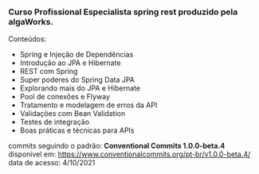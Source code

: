 <h3>Curso Profissional Especialista spring rest produzido pela algaWorks.</h3>

Conteúdos: 
  - Spring e Injeção de Dependências
  - Introdução ao JPA e Hibernate
  - REST com Spring
  - Super poderes do Spring Data JPA
  - Explorando mais do JPA e Hibernate
  - Pool de conexões e Flyway
  - Tratamento e modelagem de erros da API
  - Validações com Bean Validation
  - Testes de integração
  - Boas práticas e técnicas para APIs

commits seguindo o padrão: <b>Conventional Commits 1.0.0-beta.4</b><br>
disponivel em: https://www.conventionalcommits.org/pt-br/v1.0.0-beta.4/ <br>
data de acesso: 4/10/2021
  
  
